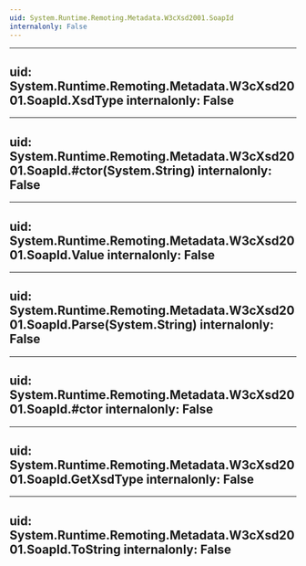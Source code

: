 ```yaml
---
uid: System.Runtime.Remoting.Metadata.W3cXsd2001.SoapId
internalonly: False
---
```


---
uid: System.Runtime.Remoting.Metadata.W3cXsd2001.SoapId.XsdType
internalonly: False
---

---
uid: System.Runtime.Remoting.Metadata.W3cXsd2001.SoapId.#ctor(System.String)
internalonly: False
---

---
uid: System.Runtime.Remoting.Metadata.W3cXsd2001.SoapId.Value
internalonly: False
---

---
uid: System.Runtime.Remoting.Metadata.W3cXsd2001.SoapId.Parse(System.String)
internalonly: False
---

---
uid: System.Runtime.Remoting.Metadata.W3cXsd2001.SoapId.#ctor
internalonly: False
---

---
uid: System.Runtime.Remoting.Metadata.W3cXsd2001.SoapId.GetXsdType
internalonly: False
---

---
uid: System.Runtime.Remoting.Metadata.W3cXsd2001.SoapId.ToString
internalonly: False
---
